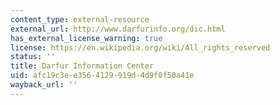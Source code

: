 ```yaml
---
content_type: external-resource
external_url: http://www.darfurinfo.org/dic.html
has_external_license_warning: true
license: https://en.wikipedia.org/wiki/All_rights_reserved
status: ''
title: Darfur Information Center
uid: afc19c3e-e356-4129-919d-4d9f0f50a41e
wayback_url: ''
---
```

